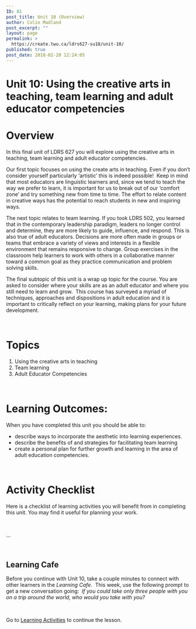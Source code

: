 ```yaml
---
ID: 81
post_title: Unit 10 (Overview)
author: Colin Madland
post_excerpt: ""
layout: page
permalink: >
  https://create.twu.ca/ldrs627-su18/unit-10/
published: true
post_date: 2018-02-20 12:24:05
---
```

<h1>Unit 10: Using the creative arts in teaching, team learning and adult educator competencies</h1>
<h1>Overview</h1>
In this final unit of LDRS 627 you will explore using the creative arts in teaching, team learning and adult educator competencies.

Our first topic focuses on using the create arts in teaching. Even if you don’t consider yourself particularly ‘artistic’ this is indeed possible!  Keep in mind that most educators are linguistic learners and, since we tend to teach the way we prefer to learn, it is important for us to break out of our ‘comfort zone’ and try something new from time to time. The effort to relate content in creative ways has the potential to reach students in new and inspiring ways.

The next topic relates to team learning. If you took LDRS 502, you learned that in the contemporary leadership paradigm, leaders no longer control and determine, they are more likely to guide, influence, and respond. This is also true of adult educators. Decisions are more often made in groups or teams that embrace a variety of views and interests in a flexible environment that remains responsive to change. Group exercises in the classroom help learners to work with others in a collaborative manner toward a common goal as they practice communication and problem solving skills.

The final subtopic of this unit is a wrap up topic for the course. You are asked to consider where your skills are as an adult educator and where you still need to learn and grow.  This course has surveyed a myriad of techniques, approaches and dispositions in adult education and it is important to critically reflect on your learning, making plans for your future development.

&nbsp;
<h1>Topics</h1>
<ol>
 	<li>Using the creative arts in teaching</li>
 	<li>Team learning</li>
 	<li>Adult Educator Competencies</li>
</ol>
<strong> </strong>
<h1>Learning Outcomes:</h1>
When you have completed this unit you should be able to:
<ul>
 	<li>describe ways to incorporate the aesthetic into learning experiences.</li>
 	<li>describe the benefits of and strategies for facilitating team learning</li>
 	<li>create a personal plan for further growth and learning in the area of adult education competencies.</li>
</ul>
&nbsp;
<h1>Activity Checklist</h1>
Here is a checklist of learning activities you will benefit from in completing this unit. You may find it useful for planning your work.

&nbsp;

...

&nbsp;
<h2><strong>Learning Cafe </strong></h2>
Before you continue with Unit 10, take a couple minutes to connect with other learners in the <em>Learning Cafe</em>.  This week, use the following prompt to get a new conversation going<em>:  If you could take only three people with you on a trip around the world, who would you take with you?</em>

&nbsp;

Go to <a href="https://create.twu.ca/ldrs627-su18/unit-10-learning-activities/">Learning Activities</a> to continue the lesson.